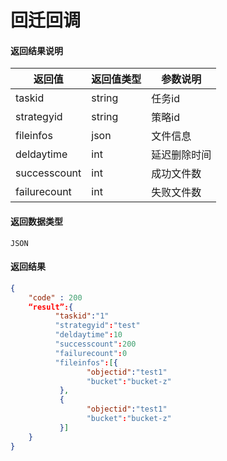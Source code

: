 # 回迁回调

#### 返回结果说明
|返回值|返回值类型|参数说明|
|--|--|--|
|taskid|string|任务id|
|strategyid|string|策略id|
|fileinfos|json|文件信息|
|deldaytime|int|延迟删除时间|
|successcount|int|成功文件数|
|failurecount|int|失败文件数|



#### 返回数据类型
`JSON`

#### 返回结果
```json
{
    "code" : 200
    “result”:{
          "taskid":"1"
          "strategyid":"test"
          "deldaytime":10
          "successcount":200
          "failurecount":0
          "fileinfos":[{
                 "objectid":"test1"
                 "bucket":"bucket-z"
           },
           {
                 "objectid":"test1"
                 "bucket":"bucket-z"
           }]
    }
}
```